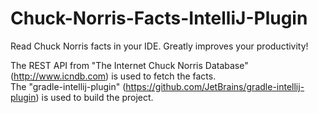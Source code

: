 # Chuck-Norris-Facts-IntelliJ-Plugin
Read Chuck Norris facts in your IDE. Greatly improves your productivity!

The REST API from "The Internet Chuck Norris Database" (http://www.icndb.com) is used to fetch the facts.<br>
The "gradle-intellij-plugin" (https://github.com/JetBrains/gradle-intellij-plugin) is used to build the project.<br>
